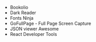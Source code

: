- Bookolio
- Dark Reader
- Fonts Ninja 
- GoFullPage - Full Page Screen Capture
- JSON viewer Awesome
- React Developer Tools

  